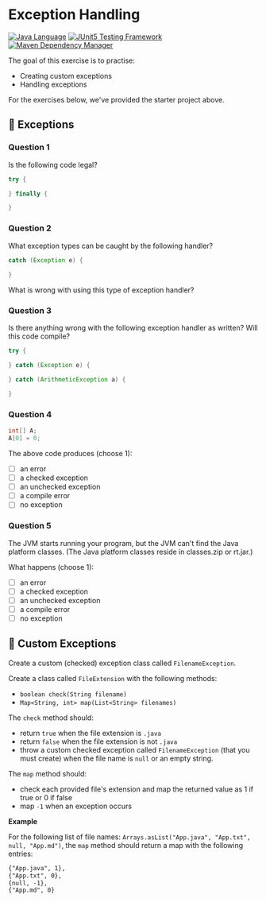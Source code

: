 # Exception Handling

[![Java Language](https://img.shields.io/badge/PLATFORM-OpenJDK-3A75B0.svg?style=for-the-badge)][1]
[![JUnit5 Testing Framework](https://img.shields.io/badge/testing%20framework-JUnit5-26A162.svg?style=for-the-badge)][2]
[![Maven Dependency Manager](https://img.shields.io/badge/dependency%20manager-Maven-AA215A.svg?style=for-the-badge)][3]

The goal of this exercise is to practise:
- Creating custom exceptions
- Handling exceptions

For the exercises below, we've provided the starter project above.

## :pushpin: Exceptions

### Question 1

Is the following code legal?

```java
try {

} finally {

}
```

### Question 2

What exception types can be caught by the following handler?
```java
catch (Exception e) {
    
}
```

What is wrong with using this type of exception handler?

### Question 3

Is there anything wrong with the following exception handler as written? Will this code compile?

```java
try {

} catch (Exception e) {

} catch (ArithmeticException a) {

}
```

### Question 4

```java
int[] A; 
A[0] = 0;
```

The above code produces (choose 1):

- [ ] an error
- [ ] a checked exception
- [ ] an unchecked exception
- [ ] a compile error
- [ ] no exception

### Question 5

The JVM starts running your program, but the JVM can't find the Java platform classes. 
(The Java platform classes reside in classes.zip or rt.jar.)

What happens (choose 1):

- [ ] an error
- [ ] a checked exception
- [ ] an unchecked exception
- [ ] a compile error
- [ ] no exception

## :pushpin: Custom Exceptions

Create a custom (checked) exception class called `FilenameException`.

Create a class called `FileExtension` with the following methods:

- `boolean check(String filename)`
- `Map<String, int> map(List<String> filenames)`

The `check` method should:
- return `true` when the file extension is `.java`
- return `false` when the file extension is not `.java`
- throw a custom checked exception called `FilenameException` (that you must create) when the file name is `null` or an empty string.

The `map` method should:
- check each provided file's extension and map the returned value as 1 if true or 0 if false
- map `-1` when an exception occurs

**Example**

For the following list of file names: `Arrays.asList("App.java", "App.txt", null, "App.md")`, the `map` method should return a map with the following entries:

```txt
{"App.java", 1},
{"App.txt", 0},
{null, -1},
{"App.md", 0}
```

[1]: https://docs.oracle.com/javase/21/docs/api/index.html
[2]: https://junit.org/junit5/
[3]: https://maven.apache.org/